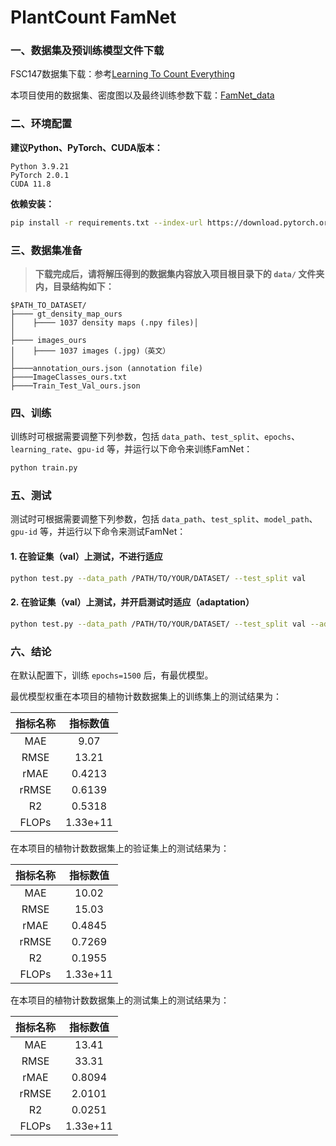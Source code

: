 # PlantCount FamNet

### 一、数据集及预训练模型文件下载

FSC147数据集下载：参考<a href="https://github.com/cvlab-stonybrook/LearningToCountEverything/tree/master" title="Learning To Count Everything">Learning To Count Everything</a>

本项目使用的数据集、密度图以及最终训练参数下载：<a href="https://pan.quark.cn/s/0903ab844631" title="FamNet_data">FamNet_data</a>

### 二、环境配置

**建议Python、PyTorch、CUDA版本：**

```
Python 3.9.21
PyTorch 2.0.1
CUDA 11.8
```

**依赖安装：**

```bash   ”“bash
pip install -r requirements.txt --index-url https://download.pytorch.org/whl/cu118
```

### 三、数据集准备

> **下载完成后，请将解压得到的数据集内容放入项目根目录下的 `data/` 文件夹内，目录结构如下：**
````
$PATH_TO_DATASET/
├──── gt_density_map_ours
│    ├──── 1037 density maps (.npy files)│
│    
├──── images_ours
│    ├──── 1037 images (.jpg)（英文）
│ 
├────annotation_ours.json (annotation file)
├────ImageClasses_ours.txt
├────Train_Test_Val_ours.json
````

### 四、训练

训练时可根据需要调整下列参数，包括 `data_path`、`test_split`、`epochs`、`learning_rate`、`gpu-id` 等，并运行以下命令来训练FamNet：
```bash   ”“bash
python train.py
```

### 五、测试

测试时可根据需要调整下列参数，包括 `data_path`、`test_split`、`model_path`、`gpu-id` 等，并运行以下命令来测试FamNet：
#### 1. 在验证集（val）上测试，不进行适应
```bash   ”“bash
python test.py --data_path /PATH/TO/YOUR/DATASET/ --test_split val
```

#### 2. 在验证集（val）上测试，并开启测试时适应（adaptation）
```bash   ”“bash
python test.py --data_path /PATH/TO/YOUR/DATASET/ --test_split val --adapt
```

### 六、结论

在默认配置下，训练 `epochs=1500` 后，有最优模型。

最优模型权重在本项目的植物计数数据集上的训练集上的测试结果为：

|         指标名称         |    指标数值     |
| :----------------------: | :-------------: |
|           MAE            |      9.07       |
|           RMSE           |     13.21       |   
|           rMAE           |     0.4213      |
|          rRMSE           |     0.6139      |
|            R2            |     0.5318      |  
|          FLOPs           |   1.33e+11      |   

在本项目的植物计数数据集上的验证集上的测试结果为：

|         指标名称         |    指标数值     |
| :----------------------: | :-------------: |
|           MAE            |     10.02       |
|           RMSE           |     15.03       |  
|           rMAE           |     0.4845      |
|          rRMSE           |     0.7269      |
|            R2            |     0.1955      |  
|          FLOPs           |   1.33e+11      |  

在本项目的植物计数数据集上的测试集上的测试结果为：

|         指标名称         |    指标数值     |
| :----------------------: | :-------------: |
|           MAE            |     13.41       |
|           RMSE           |     33.31       |  
|           rMAE           |     0.8094      |
|          rRMSE           |     2.0101      |
|            R2            |     0.0251      |  
|          FLOPs           |   1.33e+11      |  
